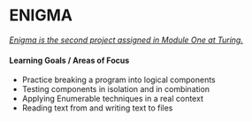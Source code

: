 # **ENIGMA**

[*Enigma is the second project assigned in Module One at Turing.*](https://github.com/turingschool/curriculum/blob/master/source/projects/enigma.markdown)

#### Learning Goals / Areas of Focus

* Practice breaking a program into logical components
* Testing components in isolation and in combination
* Applying Enumerable techniques in a real context
* Reading text from and writing text to files
